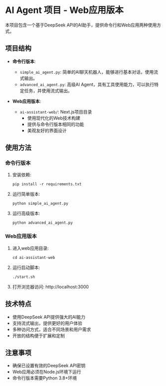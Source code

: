 # AI Agent 项目 - Web应用版本

本项目包含一个基于DeepSeek API的AI助手，提供命令行和Web应用两种使用方式。

## 项目结构

- **命令行版本**:
  - `simple_ai_agent.py`: 简单的AI聊天机器人，能够进行基本对话，使用流式输出。
  - `advanced_ai_agent.py`: 高级AI Agent，具有工具使用能力，可以执行特定任务，并使用流式输出。

- **Web应用版本**:
  - `ai-assistant-web/`: Next.js项目目录
    - 使用现代化的Web技术构建
    - 提供与命令行版本相同的功能
    - 美观友好的界面设计

## 使用方法

### 命令行版本

1. 安装依赖:
   ```
   pip install -r requirements.txt
   ```

2. 运行简单版本:
   ```
   python simple_ai_agent.py
   ```

3. 运行高级版本:
   ```
   python advanced_ai_agent.py
   ```

### Web应用版本

1. 进入web应用目录:
   ```
   cd ai-assistant-web
   ```

2. 运行启动脚本:
   ```
   ./start.sh
   ```

3. 打开浏览器访问: http://localhost:3000

## 技术特点

- 使用DeepSeek API提供强大的AI能力
- 支持流式输出，提供更好的用户体验
- 多种访问方式，适合不同场景和用户需求
- 开放的结构便于扩展和定制

## 注意事项

- 确保已设置有效的DeepSeek API密钥
- Web应用必须在Node.js环境下运行
- 命令行版本需要Python 3.8+环境 